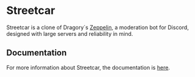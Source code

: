 # Streetcar

Streetcar is a clone of Dragory´s [Zeppelin](https://github.com/ZeppelinBot/Zeppelin), a moderation bot for Discord, designed with large servers and reliability in mind. 

## Documentation
For more information about Streetcar, the documentation is [here](https://github.com/Dalkskkskk/streetcar/wiki).
